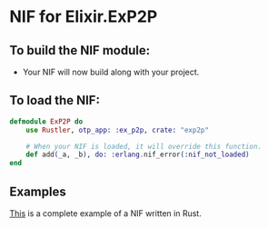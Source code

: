 # NIF for Elixir.ExP2P

## To build the NIF module:

- Your NIF will now build along with your project.

## To load the NIF:

```elixir
defmodule ExP2P do
    use Rustler, otp_app: :ex_p2p, crate: "exp2p"

    # When your NIF is loaded, it will override this function.
    def add(_a, _b), do: :erlang.nif_error(:nif_not_loaded)
end
```

## Examples

[This](https://github.com/hansihe/NifIo) is a complete example of a NIF written in Rust.
